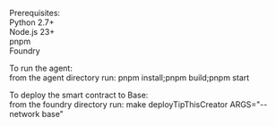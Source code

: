 Prerequisites:  
Python 2.7+  
Node.js 23+  
pnpm  
Foundry  

To run the agent:  
from the agent directory run: pnpm install;pnpm build;pnpm start  

To deploy the smart contract to Base:  
from the foundry directory run: make deployTipThisCreator ARGS="--network base"  